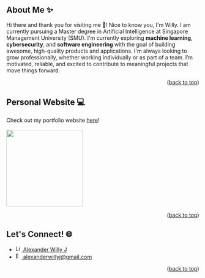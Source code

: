<a id="readme-top"></a>


## About Me ✨
Hi there and thank you for visiting me 👋! Nice to know you, I'm Willy. I am currently pursuing a Master degree in Artificial Intelligence at Singapore Management University (SMU). I'm currently exploring <b>machine learning</b>, <b>cybersecurity</b>, and <b>software engineering</b> with the goal of building awesome, high-quality products and applications. I'm always looking to grow professionally, whether working individually or as part of a team. I’m motivated, reliable, and excited to contribute to meaningful projects that move things forward.

<p align="right">(<a href="#readme-top">back to top</a>)</p>

## Personal Website 💻
Check out my portfolio website <a href="https://alexanderwilly.github.io/portfolio/">here</a>! <br/><br/>
<a href = "https://github.com/alexanderwilly/portfolio">
  <img height = "200" src = "https://github-readme-stats.vercel.app/api/pin/?username=alexanderwilly&repo=portfolio">
</a>


<p align="right">(<a href="#readme-top">back to top</a>)</p>


## Let's Connect! 🌐
<ul>
  <li>
    <a href="https://www.linkedin.com/in/alexanderwillyj/">
      <img src="https://cdn.jsdelivr.net/gh/devicons/devicon/icons/linkedin/linkedin-original.svg" alt="LinkedIn" width="16" height="16" />
      Alexander Willy J
    </a>
  </li>
  <li>
    <a href="mailto:alexanderwillyj@gmail.com">
      <img src="https://upload.wikimedia.org/wikipedia/commons/4/4e/Gmail_Icon.png" alt="Email" width="16" height="16" />
      alexanderwillyj@gmail.com
    </a>    
  </li>
</ul>

<p align="right">(<a href="#readme-top">back to top</a>)</p>

